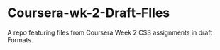 # Coursera-wk-2-Draft-FIles
A repo featuring files from Coursera Week 2 CSS assignments in draft Formats.
